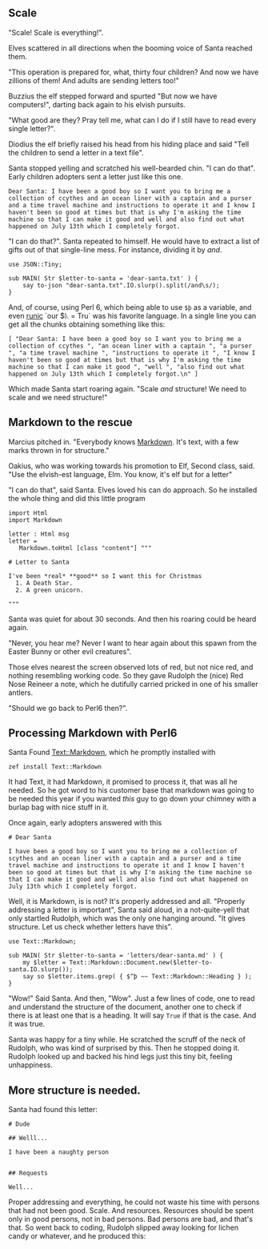 ## Scale

"Scale! Scale is everything!". 

Elves scattered in all directions when the booming voice of Santa reached them.

"This operation is prepared for, what, thirty four children? And now we have zillions of them! And adults are sending letters too!"

Buzzius the elf stepped forward and spurted "But now we have computers!", darting back again to his elvish pursuits.

"What good are they? Pray tell me, what can I do if I still have to read every single letter?".

Diodius the elf briefly raised his head from his hiding place and said "Tell the children to send a letter in a text file".

Santa stopped yelling and scratched his well-bearded chin. "I can do that". Early children adopters sent a letter just like this one.

```
Dear Santa: I have been a good boy so I want you to bring me a collection of ccythes and an ocean liner with a captain and a purser and a time travel machine and instructions to operate it and I know I haven't been so good at times but that is why I'm asking the time machine so that I can make it good and well and also find out what happened on July 13th which I completely forgot.
```

"I can do that?". Santa repeated to himself. He would have to extract a list of gifts out of that single-line mess. For instance, dividing it by *and*.

```
use JSON::Tiny;

sub MAIN( Str $letter-to-santa = 'dear-santa.txt' ) {
    say to-json "dear-santa.txt".IO.slurp().split(/and\s/);
}
```

And, of course, using Perl 6, which being able to use `$þ` as a variable, and even [runic](https://en.wikipedia.org/wiki/Runic_(Unicode_block)) `our $ᚣ = Tru` was his favorite language. In a single line you can get all the chunks obtaining something like this:

```
[ "Dear Santa: I have been a good boy so I want you to bring me a collection of ccythes ", "an ocean liner with a captain ", "a purser ", "a time travel machine ", "instructions to operate it ", "I know I haven't been so good at times but that is why I'm asking the time machine so that I can make it good ", "well ", "also find out what happened on July 13th which I completely forgot.\n" ]
```

Which made Santa start roaring again.
"Scale *and* structure! We need to scale and we need structure!"

## Markdown to the rescue

Marcius pitched in. "Everybody
knows
[Markdown](https://help.github.com/articles/basic-writing-and-formatting-syntax/). It's
text, with a few marks thrown in for structure."

Oakius, who was working towards his promotion to Elf, Second class, said. "Use the elvish-est language, Elm. You know, it's elf but for a letter"

"I can do that", said Santa. Elves loved his can do approach. So he
installed the whole thing and did this little program

```
import Html
import Markdown

letter : Html msg
letter =
   Markdown.toHtml [class "content"] """

# Letter to Santa

I've been *real* **good** so I want this for Christmas
  1. A Death Star.
  2. A green unicorn.

"""
```

Santa was quiet for about 30 seconds. And then his roaring could be
heard again.

"Never, you hear me? Never I want to hear again about this spawn from
the Easter Bunny or other evil creatures".

Those elves nearest the screen observed lots of red, but not nice red,
and nothing resembling working code. So they gave Rudolph the (nice)
Red Nose Reineer a note, which he dutifully carried pricked in one of
his smaller antlers. 

"Should we go back to Perl6 then?".

## Processing Markdown with Perl6

Santa
Found [Text::Markdown](https://github.com/retupmoca/p6-markdown),
which he promptly installed with 

    zef install Text::Markdown
	
It had Text, it had Markdown, it promised to process it, that was all
he needed. So he got word to his customer base that markdown was going
to be needed this year if you wanted *this* guy to go down your
chimney with a burlap bag with nice stuff in it. 

Once again, early adopters answered with this

```
# Dear Santa

I have been a good boy so I want you to bring me a collection of
scythes and an ocean liner with a captain and a purser and a time
travel machine and instructions to operate it and I know I haven't
been so good at times but that is why I'm asking the time machine so
that I can make it good and well and also find out what happened on
July 13th which I completely forgot.
```

Well, it is Markdown, is is not? It's properly addressed and
all. "Properly addressing a letter is important", Santa said aloud, in a
not-quite-yell that only startled Rudolph, which was the only one
hanging around. "It gives structure. Let us check whether letters have
this".

```
use Text::Markdown;

sub MAIN( Str $letter-to-santa = 'letters/dear-santa.md' ) {
    my $letter = Text::Markdown::Document.new($letter-to-santa.IO.slurp());
    say so $letter.items.grep( { $^þ ~~ Text::Markdown::Heading } );
}
```

"Wow!" Said Santa. And then, "Wow". Just a few lines of code, one to
read and understand the structure of the document, another one to
check if there is at least one that is a heading. It will say `True`
if that is the case. And it was true.

Santa was happy for a tiny while. He scratched the scruff of the neck
of Rudolph, who was kind of surprised by this. Then he stopped doing
it. Rudolph looked up and backed his hind legs just this tiny bit,
feeling unhappiness.

## More structure is needed. 

Santa had found this letter:

```
# Dude

## Welll...

I have been a naughty person


## Requests

Well...
```

Proper addressing and everything, he could not waste his time with
persons that had not been good. Scale. And resources. Resources should
be spent only in good persons, not in bad persons. Bad persons are
bad, and that's that. So went back to coding, Rudolph slipped away
looking for lichen candy or whatever, and he produced this:

